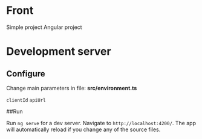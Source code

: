 # Front

Simple project Angular project


# Development server

## Configure

Change main parameters in file: **src/environment.ts**

`clientId` 
`apiUrl`

##Run

Run `ng serve` for a dev server. Navigate to `http://localhost:4200/`. The app will automatically reload if you change any of the source files.


